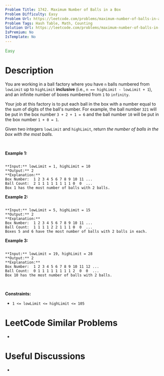 ```yaml
---
Problem Title: 1742. Maximum Number of Balls in a Box
Problem Difficulty: Easy
Problem Url: https://leetcode.com/problems/maximum-number-of-balls-in-a-box/
Problem Tags: Hash Table, Math, Counting
Solution Url: https://leetcode.com/problems/maximum-number-of-balls-in-a-box/solution/
IsPremium: No
IsTemplate: No
---
```


<span style="color: rgb(67, 160, 71);">Easy</span>

# Description

You are working in a ball factory where you have `n` balls numbered from `lowLimit` up to `highLimit` **inclusive** (i.e., `n == highLimit - lowLimit + 1`), and an infinite number of boxes numbered from `1` to `infinity`.


Your job at this factory is to put each ball in the box with a number equal to the sum of digits of the ball's number. For example, the ball number `321` will be put in the box number `3 + 2 + 1 = 6` and the ball number `10` will be put in the box number `1 + 0 = 1`.


Given two integers `lowLimit` and `highLimit`, return *the number of balls in the box with the most balls.*


 


**Example 1:**



```

**Input:** lowLimit = 1, highLimit = 10
**Output:** 2
**Explanation:**
Box Number:  1 2 3 4 5 6 7 8 9 10 11 ...
Ball Count:  2 1 1 1 1 1 1 1 1 0  0  ...
Box 1 has the most number of balls with 2 balls.
```

**Example 2:**



```

**Input:** lowLimit = 5, highLimit = 15
**Output:** 2
**Explanation:**
Box Number:  1 2 3 4 5 6 7 8 9 10 11 ...
Ball Count:  1 1 1 1 2 2 1 1 1 0  0  ...
Boxes 5 and 6 have the most number of balls with 2 balls in each.

```

**Example 3:**



```

**Input:** lowLimit = 19, highLimit = 28
**Output:** 2
**Explanation:**
Box Number:  1 2 3 4 5 6 7 8 9 10 11 12 ...
Ball Count:  0 1 1 1 1 1 1 1 1 2  0  0  ...
Box 10 has the most number of balls with 2 balls.

```

 


**Constraints:**


* `1 <= lowLimit <= highLimit <= 105`




# LeetCode Similar Problems

- []()

# Useful Discussions

- []()
